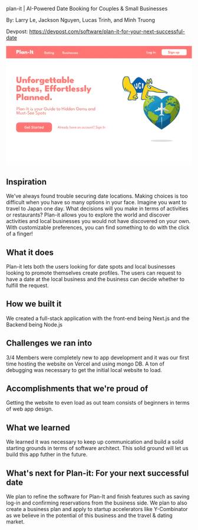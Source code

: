 plan-it | AI-Powered Date Booking for Couples & Small Businesses

By: Larry Le, Jackson Nguyen, Lucas Trinh, and Minh Truong

Devpost: https://devpost.com/software/plan-it-for-your-next-successful-date

![image_alt](https://github.com/lukietee/plan-it/blob/735ddc25640fc7b9753e97aee7409765b4ecfb94/Images/planit1%20(1).jpg)

## Inspiration
We've always found trouble securing date locations. Making choices is too difficult when you have so many options in your face. Imagine you want to travel to Japan one day. What decisions will you make in terms of activities or restaurants? Plan-it allows you to explore the world and discover activities and local businesses you would not have discovered on your own. With customizable preferences, you can find something to do with the click of a finger!

## What it does
Plan-it lets both the users looking for date spots and local businesses looking to promote themselves create profiles. The users can request to have a date at the local business and the business can decide whether to fulfill the request.

## How we built it
We created a full-stack application with the front-end being Next.js and the Backend being Node.js

## Challenges we ran into
3/4 Members were completely new to app development and it was our first time hosting the website on Vercel and using mongo DB. A ton of debugging was necessary to get the initial local website to load.

## Accomplishments that we're proud of
Getting the website to even load as out team consists of beginners in terms of web app design.

## What we learned
We learned it was necessary to keep up communication and build a solid starting grounds in terms of software architect. This solid ground will let us build this app futher in the future.

## What's next for Plan-it: For your next successful date
We plan to refine the software for Plan-It and finish features such as saving log-in and confirming reservations from the business side. We plan to also create a business plan and apply to startup accelerators like Y-Combinator as we believe in the potential of this business and the travel & dating market.
